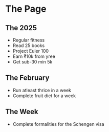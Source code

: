 # The Page

## The 2025

- Regular fitness
- Read 25 books
- Project Euler 100
- Earn ₹10k from yree
- Get sub-30 min 5k

## The February

- Run atleast thrice in a week
- Complete fruit diet for a week

## The Week

- Complete formalities for the Schengen visa
